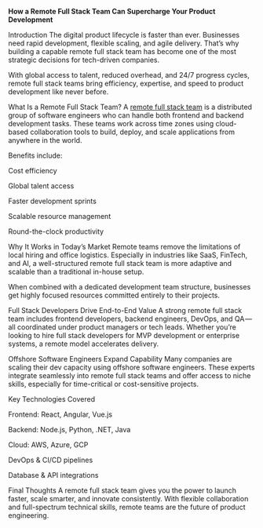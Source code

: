 **How a Remote Full Stack Team Can Supercharge Your Product Development**

Introduction The digital product lifecycle is faster than ever. Businesses need rapid development, flexible scaling, and agile delivery. That’s why building a capable remote full stack team has become one of the most strategic decisions for tech-driven companies.

With global access to talent, reduced overhead, and 24/7 progress cycles, remote full stack teams bring efficiency, expertise, and speed to product development like never before.

What Is a Remote Full Stack Team? A [remote full stack team](https://ioweb3.io/our-services/remote-full-stack-team) is a distributed group of software engineers who can handle both frontend and backend development tasks. These teams work across time zones using cloud-based collaboration tools to build, deploy, and scale applications from anywhere in the world.

Benefits include:

Cost efficiency

Global talent access

Faster development sprints

Scalable resource management

Round-the-clock productivity

Why It Works in Today’s Market Remote teams remove the limitations of local hiring and office logistics. Especially in industries like SaaS, FinTech, and AI, a well-structured remote full stack team is more adaptive and scalable than a traditional in-house setup.

When combined with a dedicated development team structure, businesses get highly focused resources committed entirely to their projects.

Full Stack Developers Drive End-to-End Value A strong remote full stack team includes frontend developers, backend engineers, DevOps, and QA — all coordinated under product managers or tech leads. Whether you’re looking to hire full stack developers for MVP development or enterprise systems, a remote model accelerates delivery.

Offshore Software Engineers Expand Capability Many companies are scaling their dev capacity using offshore software engineers. These experts integrate seamlessly into remote full stack teams and offer access to niche skills, especially for time-critical or cost-sensitive projects.

Key Technologies Covered

Frontend: React, Angular, Vue.js

Backend: Node.js, Python, .NET, Java

Cloud: AWS, Azure, GCP

DevOps & CI/CD pipelines

Database & API integrations

Final Thoughts A remote full stack team gives you the power to launch faster, scale smarter, and innovate consistently. With flexible collaboration and full-spectrum technical skills, remote teams are the future of product engineering.
